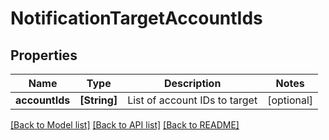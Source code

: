 # NotificationTargetAccountIds

## Properties
Name | Type | Description | Notes
------------ | ------------- | ------------- | -------------
**accountIds** | **[String]** | List of account IDs to target | [optional] 

[[Back to Model list]](../README.md#documentation-for-models) [[Back to API list]](../README.md#documentation-for-api-endpoints) [[Back to README]](../README.md)



